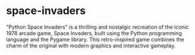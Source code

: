 # space-invaders
"Python Space Invaders" is a thrilling and nostalgic recreation of the iconic 1978 arcade game, Space Invaders, built using the Python programming language and the Pygame library. 
This retro-inspired game combines the charm of the original with modern graphics and interactive gameplay.
